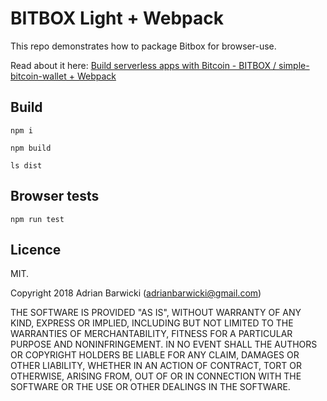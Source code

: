 # BITBOX Light + Webpack
This repo demonstrates how to package Bitbox for browser-use.

Read about it here:
[Build serverless apps with Bitcoin - BITBOX / simple-bitcoin-wallet + Webpack](https://honest.cash/adrianbarwicki/build-serverless-apps-with-bitcoin-bitbox-simple-bitcoin-wallet-webpack-503)

## Build
```
npm i
```

```
npm build
```

```
ls dist
```

## Browser tests
```
npm run test
```

## Licence
MIT.

Copyright 2018 Adrian Barwicki (adrianbarwicki@gmail.com)

THE SOFTWARE IS PROVIDED "AS IS", WITHOUT WARRANTY OF ANY KIND, EXPRESS OR IMPLIED, INCLUDING BUT NOT LIMITED TO THE WARRANTIES OF MERCHANTABILITY, FITNESS FOR A PARTICULAR PURPOSE AND NONINFRINGEMENT. IN NO EVENT SHALL THE AUTHORS OR COPYRIGHT HOLDERS BE LIABLE FOR ANY CLAIM, DAMAGES OR OTHER LIABILITY, WHETHER IN AN ACTION OF CONTRACT, TORT OR OTHERWISE, ARISING FROM, OUT OF OR IN CONNECTION WITH THE SOFTWARE OR THE USE OR OTHER DEALINGS IN THE SOFTWARE.